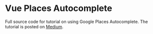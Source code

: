 # Vue Places Autocomplete

Full source code for tutorial on using Google Places Autocomplete. The tutorial is posted on [Medium](https://medium.com/@hfogelberg/google-places-autocomplete-in-vue-js-350aa934b18d).